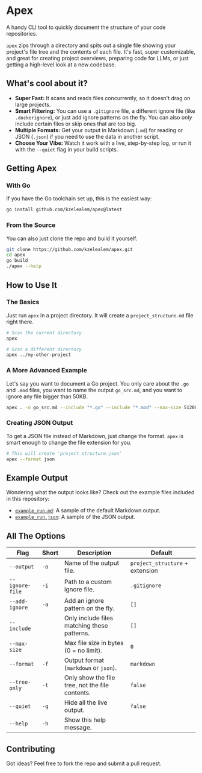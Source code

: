 # Apex

A handy CLI tool to quickly document the structure of your code repositories.

`apex` zips through a directory and spits out a single file showing your project's file tree and the contents of each file. It's fast, super customizable, and great for creating project overviews, preparing code for LLMs, or just getting a high-level look at a new codebase.

## What's cool about it?

-   **Super Fast:** It scans and reads files concurrently, so it doesn't drag on large projects.
-   **Smart Filtering:** You can use a `.gitignore` file, a different ignore file (like `.dockerignore`), or just add ignore patterns on the fly. You can also *only* include certain files or skip ones that are too big.
-   **Multiple Formats:** Get your output in Markdown (`.md`) for reading or JSON (`.json`) if you need to use the data in another script.
-   **Choose Your Vibe:** Watch it work with a live, step-by-step log, or run it with the `--quiet` flag in your build scripts.

## Getting Apex

### With Go

If you have the Go toolchain set up, this is the easiest way:

```sh
go install github.com/kzelealem/apex@latest
```

### From the Source

You can also just clone the repo and build it yourself.

```sh
git clone https://github.com/kzelealem/apex.git
cd apex
go build
./apex --help
```

## How to Use It

### The Basics

Just run `apex` in a project directory. It will create a `project_structure.md` file right there.

```sh
# Scan the current directory
apex

# Scan a different directory
apex ../my-other-project
```

### A More Advanced Example

Let's say you want to document a Go project. You only care about the `.go` and `.mod` files, you want to name the output `go_src.md`, and you want to ignore any file bigger than 50KB.

```sh
apex . -o go_src.md --include "*.go" --include "*.mod" --max-size 51200
```

### Creating JSON Output

To get a JSON file instead of Markdown, just change the format. `apex` is smart enough to change the file extension for you.

```sh
# This will create 'project_structure.json'
apex --format json
```

## Example Output

Wondering what the output looks like? Check out the example files included in this repository:

-   [`example_run.md`](./example_run.md): A sample of the default Markdown output.
-   [`example_run.json`](./example_run.json): A sample of the JSON output.

## All The Options

| Flag            | Short | Description                                         | Default                                |
| --------------- | ----- | --------------------------------------------------- | -------------------------------------- |
| `--output`      | `-o`  | Name of the output file.                            | `project_structure` + extension        |
| `--ignore-file` | `-i`  | Path to a custom ignore file.                       | `.gitignore`                           |
| `--add-ignore`  | `-a`  | Add an ignore pattern on the fly.                   | `[]`                                   |
| `--include`     |       | Only include files matching these patterns.         | `[]`                                   |
| `--max-size`    |       | Max file size in bytes (0 = no limit).              | `0`                                    |
| `--format`      | `-f`  | Output format (`markdown` or `json`).               | `markdown`                             |
| `--tree-only`   | `-t`  | Only show the file tree, not the file contents.     | `false`                                |
| `--quiet`       | `-q`  | Hide all the live output.                           | `false`                                |
| `--help`        | `-h`  | Show this help message.                             |                                        |

## Contributing

Got ideas? Feel free to fork the repo and submit a pull request.
